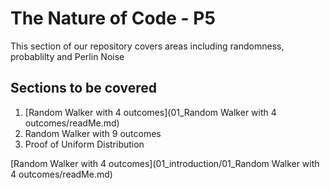 # The Nature of Code - P5

This section of our repository covers areas including randomness, probablilty and Perlin Noise

## Sections to be covered
1. [Random Walker with 4 outcomes](01_Random Walker with 4 outcomes/readMe.md)
2. Random Walker with 9 outcomes
3. Proof of Uniform Distribution

[Random Walker with 4 outcomes](01_introduction/01_Random Walker with 4 outcomes/readMe.md)
